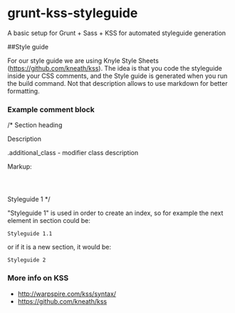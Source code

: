 # grunt-kss-styleguide
A basic setup for Grunt + Sass + KSS for automated styleguide generation

##Style guide

For our style guide we are using Knyle Style Sheets (https://github.com/kneath/kss).
The idea is that you code the styleguide inside your CSS comments, and the Style guide is generated when you run the build command.
Not that description allows to use markdown for better formatting.

### Example comment block
/*
Section heading

Description

.additional_class      - modifier class description

Markup: <header><div class="{$modifiers}"></div></header>


Styleguide 1
*/

"Styleguide 1" is used in order to create an index, so for example the next element in section could be:
```
Styleguide 1.1
```
or if it is a new section, it would be:
```
Styleguide 2
```

### More info on KSS
* http://warpspire.com/kss/syntax/
* https://github.com/kneath/kss

